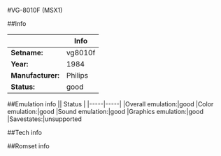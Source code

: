 #VG-8010F (MSX1)

##Info

||Info|
|-----|-----|
|**Setname:**|vg8010f
|**Year:**|1984
|**Manufacturer:**|Philips
|**Status:**|good

##Emulation info
|| Status |
|-----|-----|
|Overall emulation:|good
|Color emulation:|good
|Sound emulation:|good
|Graphics emulation:|good
|Savestates:|unsupported

##Tech info

##Romset info

<!--- START OF EDITED COMMENT DO NOT TOUCH TEXT ABOVE-->
